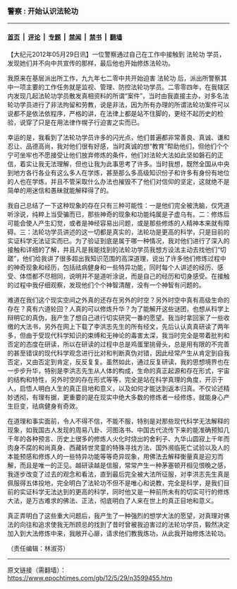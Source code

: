 ### 警察 : 开始认识法轮功

---

#### [首页](../../../..?n3599455) &nbsp;|&nbsp; [评论](../../../../../epoch-comment?n3599455) &nbsp;|&nbsp; [专题](../../../../../epoch-special?n3599455) &nbsp;|&nbsp; [禁闻](../../../../../epoch-news?n3599455) &nbsp;|&nbsp; [禁书](../../../../../books?n3599455) &nbsp;|&nbsp; [翻墙](https://github.com/gfw-breaker/nogfw/blob/master/README.md?n3599455)


<div class="post_content" id="artbody" itemprop="articleBody">
 <!-- article content begin -->
 <p>
  【大纪元2012年05月29日讯】一位警察通过自己在工作中接触到
  <ok href="https://www.epochtimes.com/gb/tag/%E6%B3%95%E8%BD%AE%E5%8A%9F.html">
   法轮功
  </ok>
  学员，发现她们并不向中共宣传的那样，最后他也开始修炼法轮功。
 </p>
 <p>
  我原来在基层派出所工作，九九年七二零中共开始迫害
  <ok href="https://www.epochtimes.com/gb/tag/%E6%B3%95%E8%BD%AE%E5%8A%9F.html">
   法轮功
  </ok>
  后，派出所警察其中一项主要的工作任务就是监视、管理、防控法轮功学员。二零零四年，在我辖区内发现几起法轮功学员散发真相资料的所谓“案件”，当时由我直接主办，对多名法轮功学员进行了非法拘留和劳教，说是非法，因为所有办理的所谓法轮功案件可以说都不是依法依程序，严格的讲，在法律上都是站不住脚的，更经不起历史的检验，说穿了只是在用法律作幌子行迫害之实而已。
 </p>
 <p>
  幸运的是，我看到了法轮功学员许多的闪光点，他们普遍都非常善良、真诚、谦和忍让、品德高尚，我对他们很有好感，当时真诚的想“教育”帮助他们，但他们个个宁可坐牢也不愿接受让他们放弃修炼的条件，他们对法轮大法如此坚如磐石的正信，着实让我无法理解，但也让我为此事思考了许多。当时我想，既然全国从中央到地方各行各业有这么多人在学炼，甚至那么多高级知识份子和许多有身份有地位的人也在学炼，并且不管采取什么办法也摧毁不了他们对信仰的坚定，这就绝不是简单的用迷信和愚昧就能解释得了的。
 </p>
 <p>
  我自己总结了一下这种现象的存在只有三种可能性：一是他们完全被洗脑，仅凭道听涂说，纯粹上当受骗而已，那些神奇的现象和功能纯属是子虚乌有。二：修炼后可能会使人产生幻觉，或者是神经容易出问题，或是那些修炼的人精神本来就有障碍。三：法轮功学员讲述的这一切都是真实的，法轮功是更高的科学，只是目前的实证科学无法证实而已。为了验证到底是属于哪一种情况，我对他们进行了深入的接触和详细的了解，并且凡是我能找到的法轮功学员我想方设法主动去找他们“切蹉”，他们给我讲了很多超出我知识范围的高深道理，说出了许多他们修炼过程中的神奇现象和经历，包括祛病健身和一些特异功能，同时每个人讲述的经历、感受、体悟都不尽相同，说明并不是道听涂说，而是自己的经历和切身感受。在接触的过程中我仔细观察，发现他们个个神智清醒，没有一个神智有问题的。
 </p>
 <p>
  难道在我们这个现实空间之外真的还存在另外的时空？另外时空中真有高级生命的存在？真有六道轮回？人真的可以修炼升华？为了能解开这些谜团，也想从科学上辩明它的真伪，我产生了想自己进行切实研究一番的愿望。我当时拿回家了一些收缴的大法书，另外在网上下载了李洪志先生的所有经文，先后认认真真研读了两年多，但由于受现代科学知识的束缚和无神论的毒害太深，我当时完全是带着批判和否定的态度在研读，所以在研读的过程中总是鸡蛋里挑骨头，总是用有限的不完善的甚至错误的现代科学观念进行比对和判断真伪对错，因此经常产生从肯定到自我否定，又由否定到肯定，反反复复。虽然如此，通过反复研读，我的思想境界也在一步步升华，特别是李洪志先生从人体的构成，生命的真正起源和存在形式，宇宙的结构和特性，另外时空的存在形式等等，完全是站在科学真理的角度，开示于人，启悟人明白人生的真正目地和意义，以及如何才能达到返本归真。不仅论述精妙透彻，有理有据，更重要的是在现实中绝大多数的修炼者一经修炼，就能身心产生巨变，祛病健身有奇效。
 </p>
 <p>
  在道理和事实面前，令人不得不信，不能不服，特别是对那些现代科学无法解释的现象，如我国古人发现的周易八卦、河图洛书、中国古代流传下来的能准确预知几千年的各种预言、历史上很多的修炼人火化时烧出的舍利子、九华山圆寂上千年而肉身不腐的和尚真身、西藏转世灵童的特殊寻找方法、国外濒临死亡试验以及人的本能预感和修炼人的一些特异功能等等奇异现象，用佛法去解释衡量真是迎刃而解，而且是唯一的正见。越研读越是信服，常常产生一种茅塞顿开相见恨晚之感，我逐步改变了过去的观念和看法，直到最后完全被大法所征服，对李洪志先生真是佩服得五体投地，完全明白了法轮功不但不是唯心和说教，完全是科学，是我们目前的实证科学无法达到的更高的科学，同时他又是一种前所未有的切实可行的修炼大法，是万古难求的佛法、正法，彻底明白了人来在世上的真正目地和意义。
 </p>
 <p>
  真正弄明白了这些重大问题后，我产生了一种强烈的想学大法的愿望，对真理对佛法的向往和追求使我无所顾忌的找到了昔时曾被我迫害过的法轮功学员，毅然决定加入到大法修炼中来，我敞开心扉，请求他们教我炼功，从此我开始修炼法轮功。
 </p>
 <p>
  （责任编辑：林淑芬）
 </p>
 <!-- article content end -->
 <div id="below_article_ad">
 </div>
</div>


---

原文链接（需翻墙）：https://www.epochtimes.com/gb/12/5/29/n3599455.htm